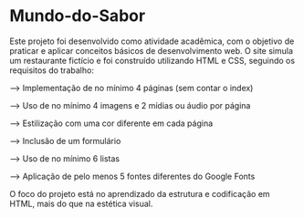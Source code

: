 # Mundo-do-Sabor

Este projeto foi desenvolvido como atividade acadêmica, com o objetivo de praticar e aplicar conceitos básicos de desenvolvimento web.
O site simula um restaurante fictício e foi construído utilizando HTML e CSS, seguindo os requisitos do trabalho:

--> Implementação de no mínimo 4 páginas (sem contar o index)

--> Uso de no mínimo 4 imagens e 2 mídias ou áudio por página

 --> Estilização com uma cor diferente em cada página

--> Inclusão de um formulário

--> Uso de no mínimo 6 listas

--> Aplicação de pelo menos 5 fontes diferentes do Google Fonts

O foco do projeto está no aprendizado da estrutura e codificação em HTML, mais do que na estética visual.
